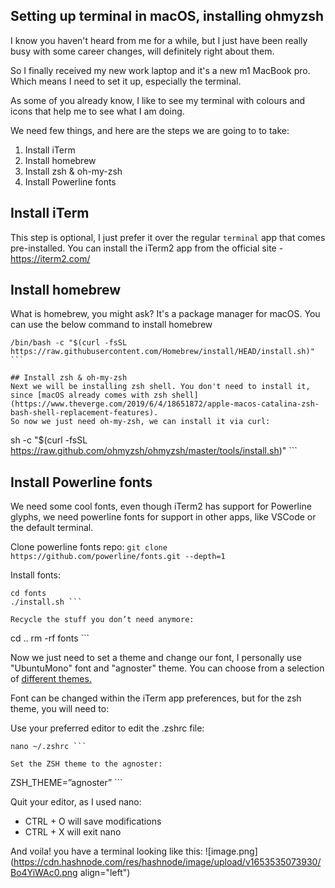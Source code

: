 ## Setting up terminal in macOS, installing ohmyzsh

I know you haven't heard from me for a while, but I just have been really busy with some career changes, will definitely right about them.

So I finally received my new work laptop and it's a new m1 MacBook pro.
Which means I need to set it up, especially the terminal.

As some of you already know, I like to see my terminal with colours and icons that help me to see what I am doing.

We need few things, and here are the steps we are going to to take:

1. Install iTerm
2. Install homebrew
3. Install zsh & oh-my-zsh
4. Install Powerline fonts


## Install iTerm
This step is optional, I just prefer it over the regular `terminal` app that comes pre-installed.
You can install the iTerm2 app from the official site - https://iterm2.com/

## Install homebrew
What is homebrew, you might ask? It's a package manager for macOS.
You can use the below command to install homebrew
``` 
/bin/bash -c "$(curl -fsSL https://raw.githubusercontent.com/Homebrew/install/HEAD/install.sh)" ```

## Install zsh & oh-my-zsh
Next we will be installing zsh shell. You don't need to install it, since [macOS already comes with zsh shell](https://www.theverge.com/2019/6/4/18651872/apple-macos-catalina-zsh-bash-shell-replacement-features).
So now we just need oh-my-zsh, we can install it via curl:
``` 
sh -c "$(curl -fsSL https://raw.github.com/ohmyzsh/ohmyzsh/master/tools/install.sh)" ```

## Install Powerline fonts
We need some cool fonts, even though iTerm2 has support for Powerline glyphs, we need powerline fonts for support in other apps, like VSCode or the default terminal.

Clone powerline fonts repo:
`git clone https://github.com/powerline/fonts.git --depth=1`

Install fonts:
``` 
cd fonts
./install.sh ```

Recycle the stuff you don’t need anymore:
```
cd ..
rm -rf fonts ```

Now we just need to set a theme and change our font, I personally use "UbuntuMono" font and "agnoster" theme. You can choose from a selection of [different themes.](https://github.com/ohmyzsh/ohmyzsh/wiki/Themes)

Font can be changed within the iTerm app preferences, but for the zsh theme, you will need to:

Use your preferred editor to edit the .zshrc file:
```
nano ~/.zshrc ```

Set the ZSH theme to the agnoster:
```
ZSH_THEME=”agnoster” ```

Quit your editor, as I used nano:
- CTRL + O will save modifications
- CTRL + X will exit nano

And voila! you have a terminal looking like this:
![image.png](https://cdn.hashnode.com/res/hashnode/image/upload/v1653535073930/Bo4YiWAc0.png align="left")



